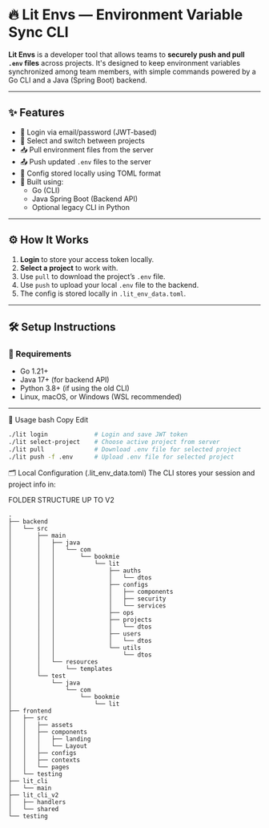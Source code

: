 # 🔥 Lit Envs — Environment Variable Sync CLI

**Lit Envs** is a developer tool that allows teams to **securely push and pull `.env` files** across projects. It's designed to keep environment variables synchronized among team members, with simple commands powered by a Go CLI and a Java (Spring Boot) backend.

---

## ✨ Features

- 🔐 Login via email/password (JWT-based)
- 📁 Select and switch between projects
- 📥 Pull environment files from the server
- 📤 Push updated `.env` files to the server
- 📝 Config stored locally using TOML format
- 🧩 Built using:
  - Go (CLI)
  - Java Spring Boot (Backend API)
  - Optional legacy CLI in Python

---

## ⚙️ How It Works

1. **Login** to store your access token locally.
2. **Select a project** to work with.
3. Use `pull` to download the project’s `.env` file.
4. Use `push` to upload your local `.env` file to the backend.
5. The config is stored locally in `.lit_env_data.toml`.

---

## 🛠️ Setup Instructions

### 🔧 Requirements

- Go 1.21+
- Java 17+ (for backend API)
- Python 3.8+ (if using the old CLI)
- Linux, macOS, or Windows (WSL recommended)

---
<!---->
<!--### 🐹 Install Go CLI-->
<!---->
<!--```bash-->
<!--git clone https://github.com/your-username/lit-envs.git-->
<!--cd lit-envs/cli-go-->
<!--go build -o lit-->
<!--The lit binary will be created in the current directory.-->
<!--```-->
🚀 Usage
bash
Copy
Edit

```bash
./lit login             # Login and save JWT token
./lit select-project    # Choose active project from server
./lit pull              # Download .env file for selected project
./lit push -f .env      # Upload .env file for selected project
```

🗂️ Local Configuration (.lit_env_data.toml)
The CLI stores your session and project info in:


FOLDER STRUCTURE UP TO V2
```
.
├── backend
│   └── src
│       ├── main
│       │   ├── java
│       │   │   └── com
│       │   │       └── bookmie
│       │   │           └── lit
│       │   │               ├── auths
│       │   │               │   └── dtos
│       │   │               ├── configs
│       │   │               │   ├── components
│       │   │               │   ├── security
│       │   │               │   └── services
│       │   │               ├── ops
│       │   │               ├── projects
│       │   │               │   └── dtos
│       │   │               ├── users
│       │   │               │   └── dtos
│       │   │               └── utils
│       │   │                   └── dtos
│       │   └── resources
│       │       └── templates
│       └── test
│           └── java
│               └── com
│                   └── bookmie
│                       └── lit
├── frontend
│   ├── src
│   │   ├── assets
│   │   ├── components
│   │   │   ├── landing
│   │   │   └── Layout
│   │   ├── configs
│   │   ├── contexts
│   │   └── pages
│   └── testing
├── lit_cli
│   └── main
├── lit_cli_v2
│   ├── handlers
│   └── shared
└── testing

```
